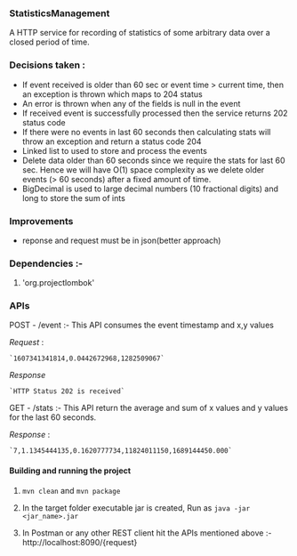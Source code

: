 ### StatisticsManagement

  A HTTP service for recording of statistics of some arbitrary data over a closed period of time.
 
 
### Decisions taken : 
 *  If event received is older than 60 sec or event time > current time, then an exception is thrown which maps to 204 status
 *  An error is thrown when any of the fields is null in the event
 *  If received event is  successfully processed then the service returns 202 status code
 *  If there were no events in last 60 seconds then calculating stats will throw an exception and return a status code 204
 *  Linked list to used to store and process the events 
 *  Delete data older than 60 seconds since we require the stats for last 60 sec. Hence we will have O(1) space
    complexity as we delete older events (> 60 seconds) after a fixed amount of time.
 *  BigDecimal is used to large decimal numbers (10 fractional digits)  and long to  store the sum of ints
 
### Improvements

  * reponse and request must be in json(better approach)
 
###  Dependencies :-

  1. 'org.projectlombok'
  
### APIs

  POST - /event :- This API consumes the event timestamp and x,y values
	
  *Request* :

 	`1607341341814,0.0442672968,1282509067`
  
  *Response*

	`HTTP Status 202 is received`
										  
   GET - /stats :- This API return the average and sum of x values and y values for the last 60 seconds.
	
  *Response* :

 	`7,1.1345444135,0.1620777734,11824011150,1689144450.000`

 #### Building and running the project

 1. `mvn clean` and `mvn package`
 
 2.  In the target folder executable jar is created, Run as
     `java -jar <jar_name>.jar`
  
 3. In Postman or any other REST client hit the APIs mentioned above :- http://localhost:8090/{request}
  

 
  
